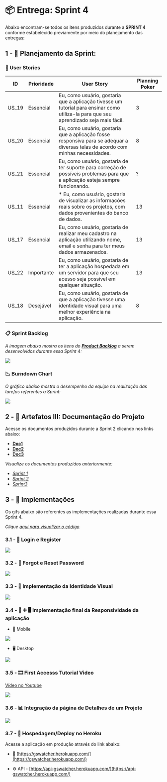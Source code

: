 # 📦 Entrega: __Sprint 4__

Abaixo encontram-se todos os itens produzidos durante a __SPRINT 4__ conforme estabelecido previamente por meio do planejamento das entregas: 

## 1 - 📅 Planejamento da Sprint:

### 📝 User Stories

| ID    | Prioridade | User Story                                                   | Planning Poker |
| ----- | ---------- | ------------------------------------------------------------ | -------------- |
| US_19 | Essencial  | Eu, como usuário, gostaria que a aplicação tivesse um tutorial para ensinar como utiliza-la para que seu aprendizado seja mais fácil. | 3              |
| US_20 | Essencial  | Eu, como usuário, gostaria que a aplicação fosse responsiva para se adequar a diversas telas de acordo com minhas necessidades. | 8              |
| US_21 | Essencial  | Eu, como usuário, gostaria de ter suporte para correção de possíveis problemas para que a aplicação esteja sempre funcionando. | ?              |
| US_11 | Essencial  | * Eu, como usuário, gostaria de visualizar as informacões reais sobre os projetos, com dados provenientes do banco de dados. | 13             |
| US_17 | Essencial  | Eu, como usuário, gostaria de realizar meu cadastro na aplicação utilizando nome, email e senha para ter meus dados armazenados. | 13             |
| US_22 | Importante | Eu, como usuário, gostaria de ter a aplicação hospedada em um servidor para que seu acesso seja possível em qualquer situação. | 13             |
| US_18 | Desejável  | Eu, como usuário, gostaria de que a aplicação tivesse uma identidade visual para uma melhor experiência na aplicação. | 8              |

### 📋 Sprint Backlog

*A imagem abaixo mostra os itens do [__Product Backlog__](https://github.com/vinicius-hso/api-fatec-2s-gswatcher/blob/Sprint-1/documentation/%2303_product_backlog.pdf) a serem desenvolvidos durante essa Sprint 4:*

![](https://github.com/vinicius-hso/api-fatec-2s-gswatcher/blob/Sprint-4/Images/sprint-4-backlog.png)

### 📉 Burndown Chart

*O gráfico abaixo mostra o desempenho da equipe na realização das tarefas referentes a Sprint:*

![](https://github.com/vinicius-hso/api-fatec-2s-gswatcher/blob/Sprint-4/Images/burndown-chart.png)

## 2 - 📂 Artefatos III: Documentação do Projeto

Acesse os documentos produzidos durante a Sprint 2 clicando nos links abaixo:

* [__Doc1__]()
* [__Doc2__]()
* [__Doc3__]()

*Visualize os documentos produzidos anteriormente:*

* *[Sprint 1](https://github.com/vinicius-hso/api-fatec-2s-gswatcher/tree/Sprint-1#2----artefatos-i-documenta%C3%A7%C3%A3o-do-projeto)*
* *[Sprint 2](https://github.com/vinicius-hso/api-fatec-2s-gswatcher/tree/Sprint-2#2----artefatos-ii-documenta%C3%A7%C3%A3o-do-projeto)*
* [*Sprint3*](https://github.com/vinicius-hso/api-fatec-2s-gswatcher/tree/Sprint-3#2----artefatos-iii-documenta%C3%A7%C3%A3o-do-projeto)

## 3 - 💫 Implementações

Os gifs abaixo são referentes as implementações realizadas durante essa Sprint 4.

*Clique [aqui para visualizar o código]()*

### 3.1 - 🔑 Login e Register

![](https://github.com/vinicius-hso/api-fatec-2s-gswatcher/blob/Sprint-4/Images/register_login.gif)

### 3.2 - 🔐 Forgot e Reset Password

![](https://github.com/vinicius-hso/api-fatec-2s-gswatcher/blob/Sprint-4/Images/forgot_reset.gif)

### 3.3 - 🎨 Implementação da Identidade Visual

![](https://github.com/vinicius-hso/api-fatec-2s-gswatcher/blob/Sprint-4/Images/identidade-visual.gif)

### 3.4 - 📱 ➕ 🖥️ Implementação final da Responsividade da aplicação

* 📱 Mobile

![](https://github.com/vinicius-hso/api-fatec-2s-gswatcher/blob/Sprint-4/Images/mobile-mobile.gif)

* 🖥️ Desktop

![](https://github.com/vinicius-hso/api-fatec-2s-gswatcher/blob/Sprint-4/Images/desktop.gif)

### 3.5 - 🎞️ First Accesss Tutorial Video

[Vídeo no Youtube](https://www.youtube.com/watch?v=8j8ktkdrvd4)

![](https://github.com/vinicius-hso/api-fatec-2s-gswatcher/blob/Sprint-4/Images/first-access.gif)

### 3.6 - 📊 Integração da página de Detalhes de um Projeto

![](https://github.com/vinicius-hso/api-fatec-2s-gswatcher/blob/Sprint-4/Images/project-details.gif)

### 3.7 - 🏢 Hospedagem/Deploy no Heroku

Acesse a aplicação em produção através do link abaixo:

* 🔗 [https://gswatcher.herokuapp.com/](https://gswatcher.herokuapp.com/)

* ⚙️ API - [https://api-gswatcher.herokuapp.com/](https://api-gswatcher.herokuapp.com/)
